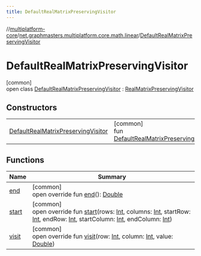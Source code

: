 ```yaml
---
title: DefaultRealMatrixPreservingVisitor
---
```

//[multiplatform-core](../../../index.html)/[net.graphmasters.multiplatform.core.math.linear](../index.html)/[DefaultRealMatrixPreservingVisitor](index.html)



# DefaultRealMatrixPreservingVisitor



[common]\
open class [DefaultRealMatrixPreservingVisitor](index.html) : [RealMatrixPreservingVisitor](../-real-matrix-preserving-visitor/index.html)



## Constructors


| | |
|---|---|
| [DefaultRealMatrixPreservingVisitor](-default-real-matrix-preserving-visitor.html) | [common]<br>fun [DefaultRealMatrixPreservingVisitor](-default-real-matrix-preserving-visitor.html)() |


## Functions


| Name | Summary |
|---|---|
| [end](end.html) | [common]<br>open override fun [end](end.html)(): [Double](https://kotlinlang.org/api/latest/jvm/stdlib/kotlin/-double/index.html) |
| [start](start.html) | [common]<br>open override fun [start](start.html)(rows: [Int](https://kotlinlang.org/api/latest/jvm/stdlib/kotlin/-int/index.html), columns: [Int](https://kotlinlang.org/api/latest/jvm/stdlib/kotlin/-int/index.html), startRow: [Int](https://kotlinlang.org/api/latest/jvm/stdlib/kotlin/-int/index.html), endRow: [Int](https://kotlinlang.org/api/latest/jvm/stdlib/kotlin/-int/index.html), startColumn: [Int](https://kotlinlang.org/api/latest/jvm/stdlib/kotlin/-int/index.html), endColumn: [Int](https://kotlinlang.org/api/latest/jvm/stdlib/kotlin/-int/index.html)) |
| [visit](visit.html) | [common]<br>open override fun [visit](visit.html)(row: [Int](https://kotlinlang.org/api/latest/jvm/stdlib/kotlin/-int/index.html), column: [Int](https://kotlinlang.org/api/latest/jvm/stdlib/kotlin/-int/index.html), value: [Double](https://kotlinlang.org/api/latest/jvm/stdlib/kotlin/-double/index.html)) |

